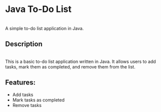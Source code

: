 <h1>Java To-Do List </h1><br>
A simple to-do list application in Java.

<h2>Description</h2><br>
This is a basic to-do list application written in Java. It allows users to add tasks, mark them as completed, and remove them from the list.

<h2>Features:</h2>
<ul><li>Add tasks</li>
<li>Mark tasks as completed</li>
<li>Remove tasks</li></ul>


